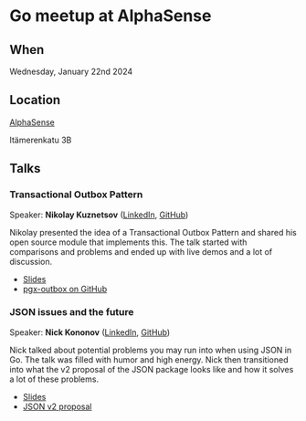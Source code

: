 # Go meetup at AlphaSense

## When

Wednesday, January 22nd 2024

## Location

[AlphaSense](https://www.alpha-sense.com/)

Itämerenkatu 3B

## Talks

### Transactional Outbox Pattern

Speaker: **Nikolay Kuznetsov** ([LinkedIn](https://www.linkedin.com/in/nkuznetsov/), [GitHub](https://github.com/nikolayk812))

Nikolay presented the idea of a Transactional Outbox Pattern and shared his
open source module that implements this. The talk started with comparisons and
problems and ended up with live demos and a lot of discussion.

- [Slides](./transactional-outbox-pattern.pdf)
- [pgx-outbox on GitHub](https://github.com/nikolayk812/pgx-outbox)

### JSON issues and the future

Speaker: **Nick Kononov** ([LinkedIn](https://www.linkedin.com/in/nikitakononov93/), [GitHub](https://github.com/Nikki1993))

Nick talked about potential problems you may run into when using JSON in Go.
The talk was filled with humor and high energy. Nick then transitioned into
what the v2 proposal of the JSON package looks like and how it solves a lot of
these problems.

- [Slides](./json-in-go.pdf)
- [JSON v2 proposal](https://github.com/golang/go/discussions/63397)
